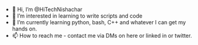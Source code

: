 - 👋 Hi, I’m @HiTechNishachar
- 👀 I’m interested in learning to write scripts and code
- 🌱 I’m currently learning python, bash, C++ and whatever I can get my hands on. 
- 📫 How to reach me - contact me via DMs on here or linked in or twitter.

<!---
HiTechNishachar/HiTechNishachar is a ✨ special ✨ repository because its `README.md` (this file) appears on your GitHub profile.
You can click the Preview link to take a look at your changes.
--->
